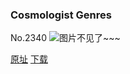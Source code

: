 ### Cosmologist Genres
No.2340
![图片不见了~~~](https://imgs.xkcd.com/comics/cosmologist_genres.png)

[原址](https://xkcd.com//2340) [下载](https://imgs.xkcd.com/comics/cosmologist_genres.png)

